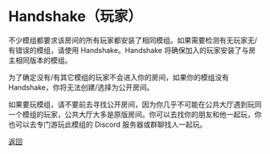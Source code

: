 # Handshake（玩家）

不少模组都要求该房间的所有玩家都安装了相同模组。如果需要检测有无玩家无/有错误的模组，请使用 Handshake。Handshake 将确保加入的玩家安装了与房主相同版本的模组。

为了确定没有/有其它模组的玩家不会进入你的房间，如果你的模组没有 Handshake，你将无法创建/选择为公开房间。

如果要玩模组，请不要前去寻找公开房间，因为你几乎不可能在公共大厅遇到玩同一个模组的玩家，公共大厅大多是原版房间。你可以去找你的朋友和他一起玩，你也可以去专门游玩此模组的 Discord 服务器或群聊找人一起玩。

[返回](/docs/guides/handshake.md)